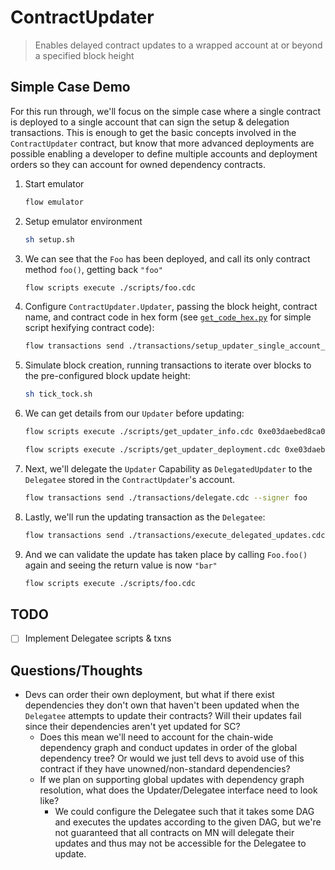 # ContractUpdater

> Enables delayed contract updates to a wrapped account at or beyond a specified block height

## Simple Case Demo

For this run through, we'll focus on the simple case where a single contract is deployed to a single account that can sign the setup & delegation transactions. This is enough to get the basic concepts involved in the `ContractUpdater` contract, but know that more advanced deployments are possible enabling a developer to define multiple accounts and deployment orders so they can account for owned dependency contracts.

1. Start emulator

    ```sh
    flow emulator
    ```

1. Setup emulator environment

    ```sh
    sh setup.sh
    ```

1. We can see that the `Foo` has been deployed, and call its only contract method `foo()`, getting back `"foo"`

    ```sh
    flow scripts execute ./scripts/foo.cdc
    ```

1. Configure `ContractUpdater.Updater`, passing the block height, contract name, and contract code in hex form (see [`get_code_hex.py`](./src/get_code_hex.py) for simple script hexifying contract code):

    ```sh
    flow transactions send ./transactions/setup_updater_single_account_and_contract.cdc 10 "Foo" 70756220636f6e747261637420466f6f207b0a202020207075622066756e20666f6f28293a20537472696e67207b0a202020202020202072657475726e2022626172220a202020207d0a7d --signer foo
    ```

1. Simulate block creation, running transactions to iterate over blocks to the pre-configured block update height:

    ```sh
    sh tick_tock.sh
    ```

1. We can get details from our `Updater` before updating:

    ```sh
    flow scripts execute ./scripts/get_updater_info.cdc 0xe03daebed8ca0615
    ```

    ```sh
    flow scripts execute ./scripts/get_updater_deployment.cdc 0xe03daebed8ca0615
    ```

1. Next, we'll delegate the `Updater` Capability as `DelegatedUpdater` to the `Delegatee` stored in the `ContractUpdater`'s account.

    ```sh
    flow transactions send ./transactions/delegate.cdc --signer foo
    ```

1. Lastly, we'll run the updating transaction as the `Delegatee`:

    ```sh
    flow transactions send ./transactions/execute_delegated_updates.cdc
    ```

1. And we can validate the update has taken place by calling `Foo.foo()` again and seeing the return value is now `"bar"`

    ```sh
    flow scripts execute ./scripts/foo.cdc
    ```

## TODO

- [ ] Implement Delegatee scripts & txns

## Questions/Thoughts

- Devs can order their own deployment, but what if there exist dependencies they don't own that haven't been updated when the `Delegatee` attempts to update their contracts? Will their updates fail since their dependencies aren't yet updated for SC?
    - Does this mean we'll need to account for the chain-wide dependency graph and conduct updates in order of the global dependency tree? Or would we just tell devs to avoid use of this contract if they have unowned/non-standard dependencies?
    - If we plan on supporting global updates with dependency graph resolution, what does the Updater/Delegatee interface need to look like?
        - We could configure the Delegatee such that it takes some DAG and executes the updates according to the given DAG, but we're not guaranteed that all contracts on MN will delegate their updates and thus may not be accessible for the Delegatee to update.